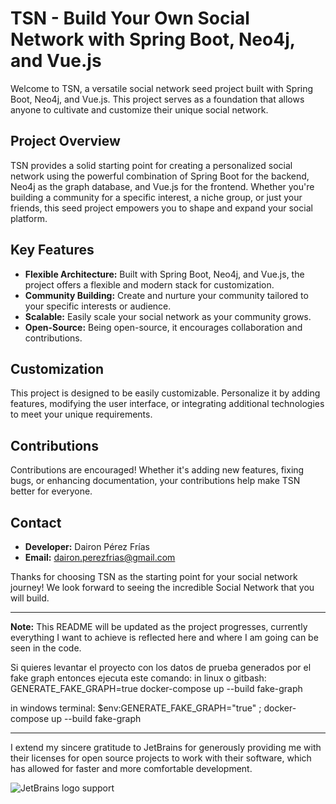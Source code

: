 # TSN - Build Your Own Social Network with Spring Boot, Neo4j, and Vue.js

Welcome to TSN, a versatile social network seed project built with Spring Boot, Neo4j, and Vue.js. This project serves as a foundation that allows anyone to cultivate and customize their unique social network.

## Project Overview

TSN provides a solid starting point for creating a personalized social network using the powerful combination of Spring Boot for the backend, Neo4j as the graph database, and Vue.js for the frontend. Whether you're building a community for a specific interest, a niche group, or just your friends, this seed project empowers you to shape and expand your social platform.

## Key Features

- **Flexible Architecture:** Built with Spring Boot, Neo4j, and Vue.js, the project offers a flexible and modern stack for customization.
- **Community Building:** Create and nurture your community tailored to your specific interests or audience.
- **Scalable:** Easily scale your social network as your community grows.
- **Open-Source:** Being open-source, it encourages collaboration and contributions.


<!--
## Getting Started

1. Clone the repository: `git clone git@github.com:daironpf/SocialSeed.git`
2. Set up your Neo4j database and update properties in `application.properties`.
3. Navigate to the `frontend` directory and install Vue.js dependencies: `cd frontend && npm install`
4. Run the Vue.js application: `npm run serve`
5. Run the Spring Boot application: `./mvnw spring-boot:run`
-->

## Customization

This project is designed to be easily customizable. Personalize it by adding features, modifying the user interface, or integrating additional technologies to meet your unique requirements.

## Contributions

Contributions are encouraged! Whether it's adding new features, fixing bugs, or enhancing documentation, your contributions help make TSN better for everyone.

## Contact

- **Developer:** Dairon Pérez Frías
- **Email:** dairon.perezfrias@gmail.com

Thanks for choosing TSN as the starting point for your social network journey! We look forward to seeing the incredible Social Network that you will build.

---

**Note:** This README will be updated as the project progresses, currently everything I want to achieve is reflected here and where I am going can be seen in the code.


Si quieres levantar el proyecto con los datos de prueba generados por el fake graph entonces ejecuta este comando:
in linux o gitbash:
GENERATE_FAKE_GRAPH=true docker-compose up --build fake-graph

in windows terminal:
$env:GENERATE_FAKE_GRAPH="true" ; docker-compose up --build fake-graph

---

I extend my sincere gratitude to JetBrains for generously providing me with their licenses for open source projects to work with their software, which has allowed for faster and more comfortable development.

![JetBrains logo support](https://resources.jetbrains.com/storage/products/company/brand/logos/jb_beam.svg)
